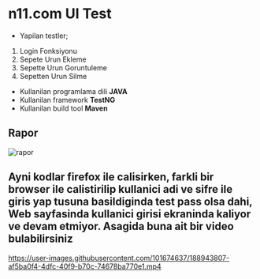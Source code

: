 # n11.com UI Test
- Yapilan testler;
1. Login Fonksiyonu
2. Sepete Urun Ekleme
3. Sepette Urun Goruntuleme
4. Sepetten Urun Silme

* Kullanilan programlama dili **JAVA**
* Kullanilan framework **TestNG**
* Kullanilan build tool **Maven**

## **Rapor**
![rapor](https://user-images.githubusercontent.com/101674637/188957851-d5acba1b-de7a-4def-9151-cc3990a51e71.png)


## Ayni kodlar firefox ile calisirken, farkli bir browser ile calistirilip kullanici adi ve sifre ile giris yap tusuna basildiginda test pass olsa dahi, Web sayfasinda kullanici girisi ekraninda kaliyor ve devam etmiyor. Asagida buna ait bir video bulabilirsiniz
		
https://user-images.githubusercontent.com/101674637/188943807-af5ba0f4-4dfc-40f9-b70c-74678ba770e1.mp4

